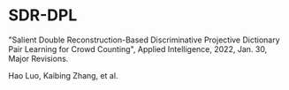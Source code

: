 # SDR-DPL

"Salient Double Reconstruction-Based Discriminative Projective Dictionary Pair Learning for Crowd Counting", Applied Intelligence, 2022, Jan. 30, Major Revisions.

Hao Luo, Kaibing Zhang, et al.
